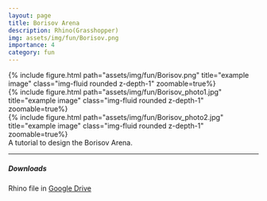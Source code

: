 ```yaml
---
layout: page
title: Borisov Arena
description: Rhino(Grasshopper)
img: assets/img/fun/Borisov.png
importance: 4
category: fun
---
```


<div class="row">
    <div class="col-sm mt-3 mt-md-0">
        {% include figure.html path="assets/img/fun/Borisov.png" title="example image" class="img-fluid rounded z-depth-1" zoomable=true%}
    </div> 
</div>
<div class="row">
    <div class="col-sm mt-3 mt-md-0">
        {% include figure.html path="assets/img/fun/Borisov_photo1.jpg" title="example image" class="img-fluid rounded z-depth-1" zoomable=true%}
    </div> 
    <div class="col-sm mt-3 mt-md-0">
        {% include figure.html path="assets/img/fun/Borisov_photo2.jpg" title="example image" class="img-fluid rounded z-depth-1" zoomable=true%}
    </div> 
</div>
<div class="caption">
    A tutorial to design the Borisov Arena.
</div>

------
##### **Downloads**
Rhino file in [Google Drive](https://drive.google.com/file/d/1fNO5wBcINJ8VF5Kj7dtASXfvHytYnalU/view?usp=sharing)